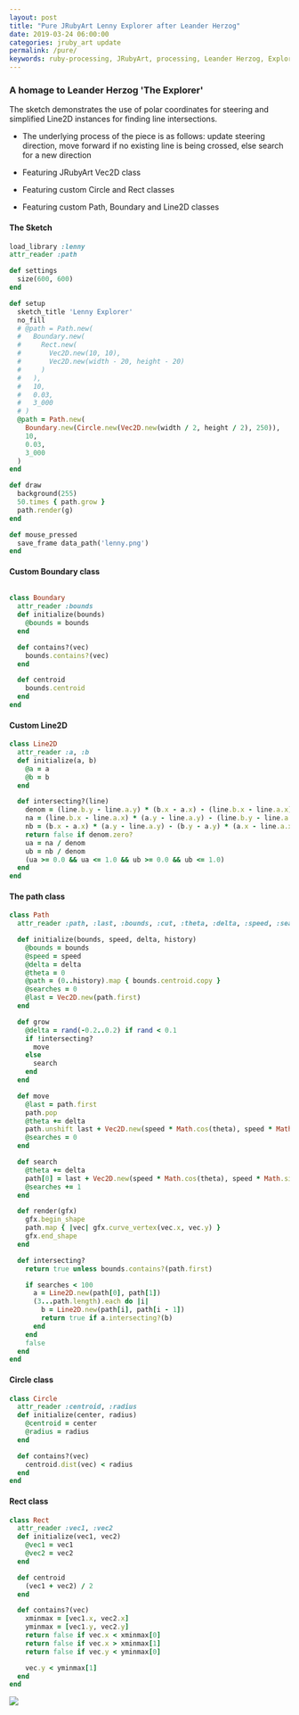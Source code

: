 ```yaml
---
layout: post
title: "Pure JRubyArt Lenny Explorer after Leander Herzog"
date: 2019-03-24 06:00:00
categories: jruby_art update
permalink: /pure/
keywords: ruby-processing, JRubyArt, processing, Leander Herzog, Explorer
---
```

### A homage to Leander Herzog 'The Explorer'

The sketch demonstrates the use of polar coordinates for steering and simplified Line2D instances for finding line intersections.
 * The underlying process of the piece is as follows: update steering direction, move forward if no existing line is being crossed, else search for a new direction

 * Featuring JRubyArt Vec2D class

 * Featuring custom Circle and Rect classes

 * Featuring custom Path, Boundary and Line2D classes

#### The Sketch
```ruby
load_library :lenny
attr_reader :path

def settings
  size(600, 600)
end

def setup
  sketch_title 'Lenny Explorer'
  no_fill
  # @path = Path.new(
  #   Boundary.new(
  #     Rect.new(
  #       Vec2D.new(10, 10),
  #       Vec2D.new(width - 20, height - 20)
  #     )
  #   ),
  #   10,
  #   0.03,
  #   3_000
  # )
  @path = Path.new(
    Boundary.new(Circle.new(Vec2D.new(width / 2, height / 2), 250)),
    10,
    0.03,
    3_000
  )
end

def draw
  background(255)
  50.times { path.grow }
  path.render(g)
end

def mouse_pressed
  save_frame data_path('lenny.png')
end

```

#### Custom Boundary class

```ruby

class Boundary
  attr_reader :bounds
  def initialize(bounds)
    @bounds = bounds
  end

  def contains?(vec)
    bounds.contains?(vec)
  end

  def centroid
    bounds.centroid
  end
end

```

#### Custom Line2D

```ruby
class Line2D
  attr_reader :a, :b
  def initialize(a, b)
    @a = a
    @b = b
  end

  def intersecting?(line)
    denom = (line.b.y - line.a.y) * (b.x - a.x) - (line.b.x - line.a.x) * (b.y - a.y)
    na = (line.b.x - line.a.x) * (a.y - line.a.y) - (line.b.y - line.a.y) * (a.x - line.a.x)
    nb = (b.x - a.x) * (a.y - line.a.y) - (b.y - a.y) * (a.x - line.a.x)
    return false if denom.zero?
    ua = na / denom
    ub = nb / denom
    (ua >= 0.0 && ua <= 1.0 && ub >= 0.0 && ub <= 1.0)    
  end
end
```

#### The path class

```ruby
class Path
  attr_reader :path, :last, :bounds, :cut, :theta, :delta, :speed, :searches

  def initialize(bounds, speed, delta, history)
    @bounds = bounds
    @speed = speed
    @delta = delta
    @theta = 0
    @path = (0..history).map { bounds.centroid.copy }
    @searches = 0
    @last = Vec2D.new(path.first)
  end

  def grow
    @delta = rand(-0.2..0.2) if rand < 0.1
    if !intersecting?
      move
    else
      search
    end
  end

  def move
    @last = path.first
    path.pop
    @theta += delta
    path.unshift last + Vec2D.new(speed * Math.cos(theta), speed * Math.sin(theta))
    @searches = 0
  end

  def search
    @theta += delta
    path[0] = last + Vec2D.new(speed * Math.cos(theta), speed * Math.sin(theta))
    @searches += 1
  end

  def render(gfx)
    gfx.begin_shape
    path.map { |vec| gfx.curve_vertex(vec.x, vec.y) }
    gfx.end_shape
  end

  def intersecting?
    return true unless bounds.contains?(path.first)

    if searches < 100
      a = Line2D.new(path[0], path[1])
      (3...path.length).each do |i|
        b = Line2D.new(path[i], path[i - 1])
        return true if a.intersecting?(b)
      end
    end
    false
  end
end

```

#### Circle class

```ruby
class Circle
  attr_reader :centroid, :radius
  def initialize(center, radius)
    @centroid = center
    @radius = radius
  end

  def contains?(vec)
    centroid.dist(vec) < radius
  end
end
```

#### Rect class

```ruby
class Rect
  attr_reader :vec1, :vec2
  def initialize(vec1, vec2)
    @vec1 = vec1
    @vec2 = vec2
  end

  def centroid
    (vec1 + vec2) / 2
  end

  def contains?(vec)
    xminmax = [vec1.x, vec2.x]
    yminmax = [vec1.y, vec2.y]
    return false if vec.x < xminmax[0]
    return false if vec.x > xminmax[1]
    return false if vec.y < yminmax[0]

    vec.y < yminmax[1]
  end
end
```
<img src="/assets/lenny.png" />
